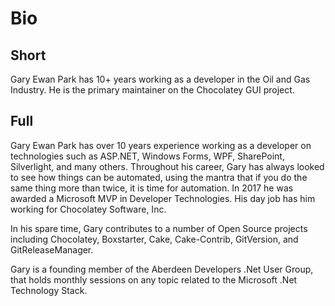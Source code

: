 # Bio

## Short

Gary Ewan Park has 10+ years working as a developer in the Oil and Gas Industry.  He is the primary maintainer on the Chocolatey GUI project.

## Full

Gary Ewan Park has over 10 years experience working as a developer on technologies such as ASP.NET, Windows Forms, WPF, SharePoint, Silverlight, and many others. Throughout his career, Gary has always looked to see how things can be automated, using the mantra that if you do the same thing more than twice, it is time for automation.  In 2017 he was awarded a Microsoft MVP in Developer Technologies.  His day job has him working for Chocolatey Software, Inc.

In his spare time, Gary contributes to a number of Open Source projects including Chocolatey, Boxstarter, Cake, Cake-Contrib, GitVersion, and GitReleaseManager.

Gary is a founding member of the Aberdeen Developers .Net User Group, that holds monthly sessions on any topic related to the Microsoft .Net Technology Stack.
